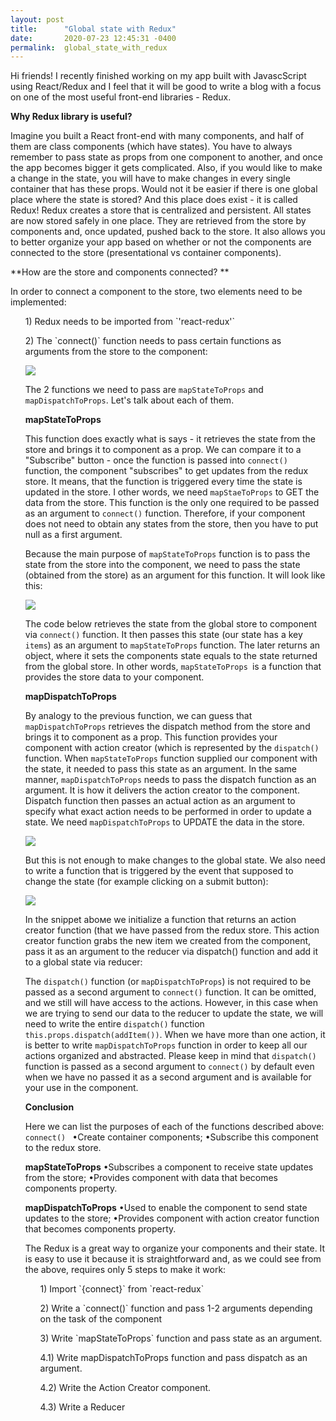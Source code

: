 ```yaml
---
layout: post
title:      "Global state with Redux"
date:       2020-07-23 12:45:31 -0400
permalink:  global_state_with_redux
---
```



Hi friends! I recently finished working on my app built with JavascScript using React/Redux and I feel that it will be good to write a blog with a focus on one of the most useful front-end libraries - Redux. 

**Why Redux library is useful?**

Imagine you built a React front-end with many components, and half of them are class components (which have states). You have to always remember to pass state as props from one component to another, and once the app becomes bigger it gets complicated. Also, if you would like to make a change in the state, you will have to make changes in every single container that has these props. Would not it be easier if there is one global place where the state is stored? And this place does exist - it is called Redux! 
Redux creates a store that is centralized and persistent. All states are now stored safely in one place. They are retrieved from the store by components and, once updated, pushed back to the store. It also allows you to better organize your app based on whether or not the components are connected to the store (presentational vs container components).

**How are the store and components connected? **

In order to connect a component to the store, two elements need to be implemented:
<ul>1) Redux needs to be imported from `'react-redux'`</ul>
<ul>2) The `connect()` function needs to pass certain functions as arguments from the store to the component: 

![](https://c.radikal.ru/c32/2007/18/80987afcbf23.png)

The 2 functions we need to pass are `mapStateToProps` and `mapDispatchToProps`. Let's talk about each of them.

**mapStateToProps**

This function does exactly what is says - it retrieves the state from the store and brings it to component as a prop. We can compare it to a "Subscribe" button - once the function is passed into `connect()` function, the component "subscribes" to get updates from the redux store. It means, that the function is triggered every time the state is updated in the store. I other words, we need `mapStaeToProps` to GET the data from the store. 
This function is the only one required to be passed as an argument to `connect()` function. Therefore, if your component does not need to obtain any states from the store, then you have to put null as a first argument. 

Because the main purpose of `mapStateToProps` function is to pass the state from the store into the component, we need to pass the state (obtained from the store) as an argument for this function. It will look like this:

![](https://b.radikal.ru/b30/2007/53/a0f64376fc02.png)

The code below retrieves the state from the global store to component via `connect()` function. It then passes this state (our state has a key `items`) as an argument to `mapStateToProps` function. The later returns an object, where it sets the components state equals to the state returned from the global store. In other words, `mapStateToProps `is a function that provides the store data to your component.

**mapDispatchToProps**

By analogy to the previous function, we can guess that `mapDispatchToProps` retrieves the dispatch method from the store and brings it to component as a prop. This function provides your component with action creator (which is represented by the `dispatch()` function. When `mapStateToProps` function supplied our component with the state, it needed to pass this state as an argument. In the same manner, `mapDispatchToProps` needs to pass the dispatch function as an argument. It is how it delivers the action creator to the component. Dispatch function then passes an actual action as an argument to specify what exact action needs to be performed in order to update a state. 
We need `mapDispatchToProps` to UPDATE the data in the store. 

![](http://a.radikal.ru/a05/2007/f4/eac6cc1dbed5.png)

But this is not enough to make changes to the global state. We also need to write a function that is triggered by the event that supposed to change the state (for example clicking on a submit button):

![](https://a.radikal.ru/a18/2007/dc/c6b121528cfc.png)

In the snippet aboмe we initialize a function that returns an action creator function (that we have passed from the redux store. This action creator function grabs the new item we created from the component, pass it as an argument to the reducer via dispatch() function and add it to a global state via reducer:

[](http://c.radikal.ru/c39/2007/b9/a01a27befc25.png)

The `dispatch()` function (or `mapDispatchToProps`) is not required to be passed as a second argument to `connect()` function. It can be omitted, and we still will have access to the actions. However, in this case when we are trying to send our data to the reducer to update the state, we will need to write the entire `dispatch()` function  `this.props.dispatch(addItem())`. When we have more than one action, it is better to write `mapDispatchToProps` function in order to keep all our actions organized and abstracted. Please keep in mind that `dispatch()` function is passed as a second argument to `connect()` by default even when we have no passed it as a second argument and is available for your use in the component. 

**Conclusion**

Here we can list the purposes of each of the functions described above:
`connect() `
•Create container components;
•Subscribe this component to the redux store.

**mapStateToProps**
•Subscribes a component to receive state updates from the store;
•Provides component with data that becomes components property.


**mapDispatchToProps**
•Used to enable the component to send state updates to the store;
•Provides component with action creator function that becomes components property. 


The Redux is a great way to organize your components and their state. It is easy to use it because it is straightforward and, as we could see from the above, requires only 5 steps to make it work:
 <ul>1) Import `{connect}` from `react-redux`</ul>
 <ul>2) Write a `connect()` function and pass 1-2 arguments depending on the task of the component </ul>
 <ul>3) Write `mapStateToProps` function and pass state as an argument.</ul>
 <ul>4.1) Write mapDispatchToProps function and pass dispatch as an argument.</ul>
 <ul>4.2) Write the Action Creator component.</ul>
 <ul>4.3) Write a Reducer</ul>
